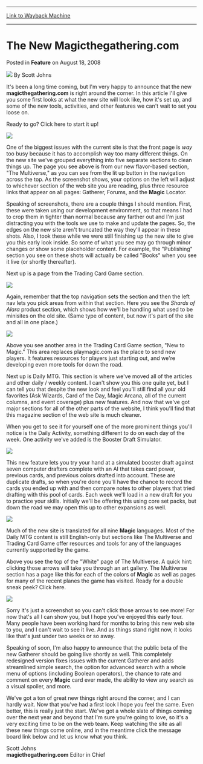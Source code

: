 
---
[Link to Wayback Machine](https://web.archive.org/web/20201025145312/https://magic.wizards.com/en/articles/archive/feature/new-magicthegatheringcom-2008-08-18)

[_metadata_:wayback_url]:- "https://magic.wizards.com/en/articles/archive/feature/new-magicthegatheringcom-2008-08-18"
[_metadata_:wayback_raw_url]:- "https://web.archive.org/web/20201025145312id_/https://magic.wizards.com/en/articles/archive/feature/new-magicthegatheringcom-2008-08-18"
[_metadata_:wayback_capture_timestamp]:- "2020-10-25 14:53:12+00:00"
[_metadata_:description]:- "It's been a long time coming, but I'm very happy to announce that the new magicthegathering.com is right around the corner. In this article I'll give you some first looks at what the new site will look like, how it's set up, and some of the new tools, activities, and other features we can't wait to set you loose on.Ready to go? Click here to start it up!"
[_metadata_:generator]:- "Drupal 7 (http://drupal.org)"
[_metadata_:publish_date]:- "2008-08-18"
---


The New Magicthegathering.com
=============================



 Posted in **Feature**
 on August 18, 2008 






![](https://media.magic.wizards.com/styles/auth_small/public/images/person/authorpic_scottjohns.jpg)
By Scott Johns











It's been a long time coming, but I'm very happy to announce that the new **magicthegathering.com** is right around the corner. In this article I'll give you some first looks at what the new site will look like, how it's set up, and some of the new tools, activities, and other features we can't wait to set you loose on.

Ready to go? Click here to start it up!

![](https://media.magic.wizards.com/image_legacy_migration/magic/images/mtgcom/fcpics/features/471_jace.jpg)

One of the biggest issues with the current site is that the front page is *way* too busy because it has to accomplish way too many different things. On the new site we've grouped everything into five separate sections to clean things up. The page you see above is from our new flavor-based section, "The Multiverse," as you can see from the lit up button in the navigation across the top. As the screenshot shows, your options on the left will adjust to whichever section of the web site you are reading, plus three resource links that appear on all pages: Gatherer, Forums, and the **Magic** Locator. 

Speaking of screenshots, there are a couple things I should mention. First, these were taken using our development environment, so that means I had to crop them in tighter than normal because any farther out and I'm just distracting you with the tools we use to make and update the pages. So, the edges on the new site aren't truncated the way they'll appear in these shots. Also, I took these while we were still finishing up the new site to give you this early look inside. So some of what you see may go through minor changes or show some placeholder content. For example, the "Publishing" section you see on these shots will actually be called "Books" when you see it live (or shortly thereafter).

Next up is a page from the Trading Card Game section. 

![](https://media.magic.wizards.com/image_legacy_migration/magic/images/mtgcom/fcpics/features/471_tcg_ala.jpg)

Again, remember that the top navigation sets the section and then the left nav lets you pick areas from within that section. Here you see the *Shards of Alara* product section, which shows how we'll be handling what used to be minisites on the old site. (Same type of content, but now it's part of the site and all in one place.) 

![](https://media.magic.wizards.com/image_legacy_migration/magic/images/mtgcom/fcpics/features/471_NewtoMagic.jpg)

Above you see another area in the Trading Card Game section, "New to Magic." This area replaces playmagic.com as the place to send new players. It features resources for players just starting out, and we're developing even more tools for down the road. 

Next up is Daily MTG. This section is where we've moved all of the articles and other daily / weekly content. I can't show you this one quite yet, but I can tell you that despite the new look and feel you'll still find all your old favorites (Ask Wizards, Card of the Day, Magic Arcana, all of the current columns, and event coverage) plus new features. And now that we've got major sections for all of the other parts of the website, I think you'll find that this magazine section of the web site is much cleaner. 

When you get to see it for yourself one of the more prominent things you'll notice is the Daily Activity, something different to do on each day of the week. One activity we've added is the Booster Draft Simulator. 

![](https://media.magic.wizards.com/image_legacy_migration/magic/images/mtgcom/fcpics/features/471_simulator.jpg)

This new feature lets you try your hand at a simulated booster draft against seven computer drafters complete with an AI that takes card power, previous cards, and previous colors drafted into account. These are duplicate drafts, so when you're done you'll have the chance to record the cards you ended up with and then compare notes to other players that tried drafting with this pool of cards. Each week we'll load in a new draft for you to practice your skills. Initially we'll be offering this using core set packs, but down the road we may open this up to other expansions as well.

![](https://media.magic.wizards.com/image_legacy_migration/magic/images/mtgcom/fcpics/features/471_LLpage.jpg)

Much of the new site is translated for all nine **Magic** languages. Most of the Daily MTG content is still English-only but sections like The Multiverse and Trading Card Game offer resources and tools for any of the languages currently supported by the game. 

Above you see the top of the "White" page of The Multiverse. A quick hint: clicking those arrows will take you through an art gallery. The Multiverse section has a page like this for each of the colors of **Magic** as well as pages for many of the recent planes the game has visited. Ready for a double sneak peek? Click here. 

![](https://media.magic.wizards.com/image_legacy_migration/magic/images/mtgcom/fcpics/features/471_alaraplane.jpg)

Sorry it's just a screenshot so you can't click those arrows to see more! For now that's all I can show you, but I hope you've enjoyed this early tour. Many people have been working hard for months to bring this new web site to you, and I can't wait to see it live. And as things stand right now, it looks like that's just under two weeks or so away. 

Speaking of soon, I'm also happy to announce that the public beta of the new Gatherer should be going live shortly as well. This completely redesigned version fixes issues with the current Gatherer and adds streamlined simple search, the option for advanced search with a whole menu of options (including Boolean operators), the chance to rate and comment on every **Magic** card ever made, the ability to view any search as a visual spoiler, and more. 

We've got a ton of great new things right around the corner, and I can hardly wait. Now that you've had a first look I hope you feel the same. Even better, this is really just the start. We've got a whole slate of things coming over the next year and beyond that I'm sure you're going to love, so it's a very exciting time to be on the web team. Keep watching the site as all these new things come online, and in the meantime click the message board link below and let us know what you think. 

Scott Johns  
**magicthegathering.com** Editor in Chief







